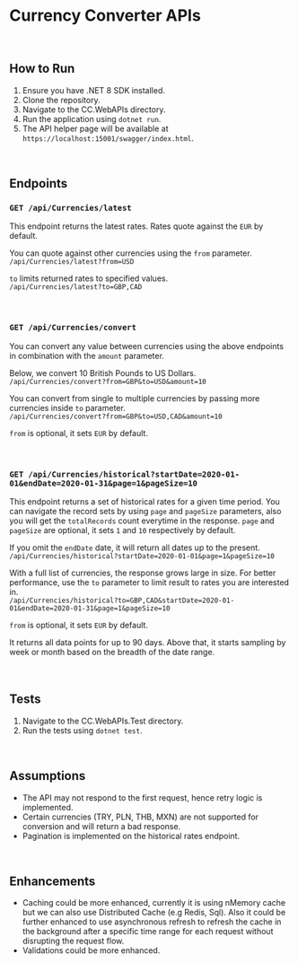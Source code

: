 # Currency Converter APIs

<br>

## How to Run

1. Ensure you have .NET 8 SDK installed.
2. Clone the repository.
3. Navigate to the CC.WebAPIs directory.
4. Run the application using `dotnet run`.
5. The API helper page will be available at `https://localhost:15001/swagger/index.html`.

<br>

## Endpoints

### `GET /api/Currencies/latest`
This endpoint returns the latest rates. Rates quote against the `EUR` by default.

You can quote against other currencies using the `from` parameter. <br>
`/api/Currencies/latest?from=USD` <br>

`to` limits returned rates to specified values. <br>
`/api/Currencies/latest?to=GBP,CAD`
<br>
<br>
<br>
### `GET /api/Currencies/convert` 
You can convert any value between currencies using the above endpoints in combination with the `amount` parameter.

Below, we convert 10 British Pounds to US Dollars. <br>
`/api/Currencies/convert?from=GBP&to=USD&amount=10`

You can convert from single to multiple currencies by passing more currencies inside `to` parameter. <br>
`/api/Currencies/convert?from=GBP&to=USD,CAD&amount=10`

`from` is optional, it sets `EUR` by default.
<br>
<br>
<br>
### `GET /api/Currencies/historical?startDate=2020-01-01&endDate=2020-01-31&page=1&pageSize=10`
This endpoint returns a set of historical rates for a given time period.
You can navigate the record sets by using `page` and `pageSize` parameters, also you will get the `totalRecords` count everytime in the response.
`page` and `pageSize` are optional, it sets `1` and `10` respectively by default.

If you omit the `endDate` date, it will return all dates up to the present. <br>
`/api/Currencies/historical?startDate=2020-01-01&page=1&pageSize=10`

With a full list of currencies, the response grows large in size. For better performance, use the `to` parameter to limit result to rates you are interested in. <br>
`/api/Currencies/historical?to=GBP,CAD&startDate=2020-01-01&endDate=2020-01-31&page=1&pageSize=10`

`from` is optional, it sets `EUR` by default.

It returns all data points for up to 90 days. Above that, it starts sampling by week or month based on the breadth of the date range.
<br>
<br>
<br>

## Tests

1. Navigate to the CC.WebAPIs.Test directory.
2. Run the tests using `dotnet test`.

<br>


## Assumptions

- The API may not respond to the first request, hence retry logic is implemented.
- Certain currencies (TRY, PLN, THB, MXN) are not supported for conversion and will return a bad response.
- Pagination is implemented on the historical rates endpoint.

<br>

## Enhancements

- Caching could be more enhanced, currently it is using nMemory cache but we can also use Distributed Cache (e.g Redis, Sql). Also it could be further enhanced to use asynchronous refresh to refresh the cache in the background after a specific time range for each request without disrupting the request flow.
- Validations could be more enhanced.
